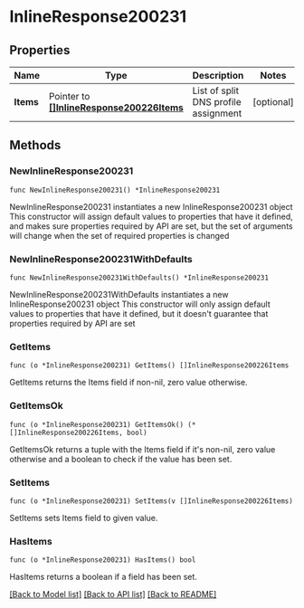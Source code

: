 # InlineResponse200231

## Properties

Name | Type | Description | Notes
------------ | ------------- | ------------- | -------------
**Items** | Pointer to [**[]InlineResponse200226Items**](InlineResponse200226Items.md) | List of split DNS profile assignment | [optional] 

## Methods

### NewInlineResponse200231

`func NewInlineResponse200231() *InlineResponse200231`

NewInlineResponse200231 instantiates a new InlineResponse200231 object
This constructor will assign default values to properties that have it defined,
and makes sure properties required by API are set, but the set of arguments
will change when the set of required properties is changed

### NewInlineResponse200231WithDefaults

`func NewInlineResponse200231WithDefaults() *InlineResponse200231`

NewInlineResponse200231WithDefaults instantiates a new InlineResponse200231 object
This constructor will only assign default values to properties that have it defined,
but it doesn't guarantee that properties required by API are set

### GetItems

`func (o *InlineResponse200231) GetItems() []InlineResponse200226Items`

GetItems returns the Items field if non-nil, zero value otherwise.

### GetItemsOk

`func (o *InlineResponse200231) GetItemsOk() (*[]InlineResponse200226Items, bool)`

GetItemsOk returns a tuple with the Items field if it's non-nil, zero value otherwise
and a boolean to check if the value has been set.

### SetItems

`func (o *InlineResponse200231) SetItems(v []InlineResponse200226Items)`

SetItems sets Items field to given value.

### HasItems

`func (o *InlineResponse200231) HasItems() bool`

HasItems returns a boolean if a field has been set.


[[Back to Model list]](../README.md#documentation-for-models) [[Back to API list]](../README.md#documentation-for-api-endpoints) [[Back to README]](../README.md)


